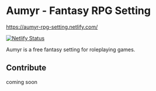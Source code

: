 # Aumyr - Fantasy RPG Setting

https://aumyr-rpg-setting.netlify.com/

[![Netlify Status](https://api.netlify.com/api/v1/badges/d7e3b541-4418-4427-8a72-4bbad04c9f32/deploy-status)](https://app.netlify.com/sites/aumyr-rpg-setting/deploys)

Aumyr is a free fantasy setting for roleplaying games.

## Contribute

coming soon
